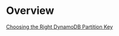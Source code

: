 # Overview

[Choosing the Right DynamoDB Partition Key](https://aws.amazon.com/blogs/database/choosing-the-right-dynamodb-partition-key/)
